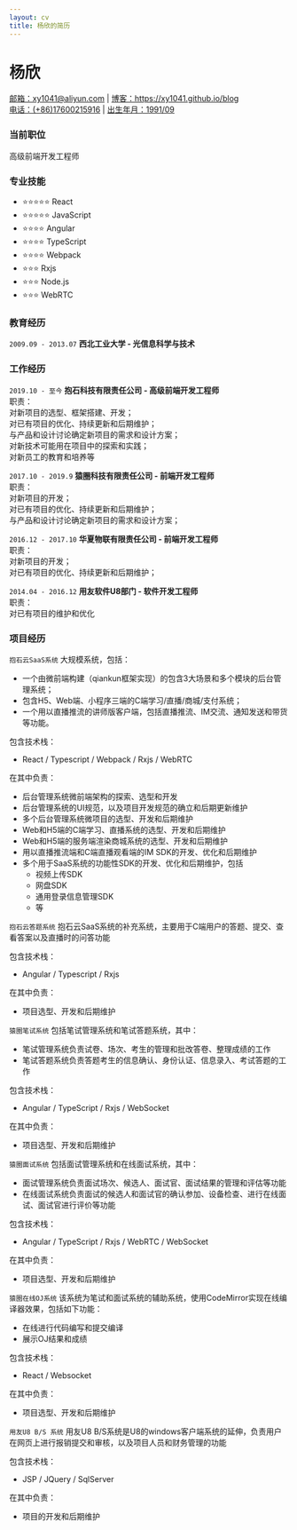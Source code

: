 ```yaml
---
layout: cv 
title: 杨欣的简历
---
```


# 杨欣

<div id="webaddress">
<div>
  <a href="mailto:xy1041@aliyun.com">邮箱：xy1041@aliyun.com</a>
  | <a href="https://xy1041.github.io/blog">博客：https://xy1041.github.io/blog</a>
</div>
<div>
  <a href="#">电话：(+86)17600215916</a>
  | <a href="#">出生年月：1991/09</a>
</div>
</div>

### 当前职位

高级前端开发工程师

### 专业技能

- ⭐️️️️️️⭐️️️⭐️️️️️️⭐️️️⭐️️️️️️ React
- ️️️️️️⭐️️️⭐️️️️️️⭐️️️️️️️️⭐️️️⭐️️️️️️ JavaScript
- ⭐️️️️️️⭐️️️⭐️️️️️️⭐️️️ Angular
- ⭐️️️️️️⭐️️️⭐️️️️️️⭐️️️ TypeScript
- ⭐️️️️️️⭐️️️⭐️️️️️️⭐️️️ Webpack
- ⭐️️️️️️⭐️️️⭐️️️️️️ Rxjs
- ⭐️️️️️️⭐️️️⭐️ Node.js
- ⭐️️️️️️⭐️️⭐️️️️ WebRTC

### 教育经历

`2009.09 - 2013.07`
__西北工业大学 - 光信息科学与技术__

### 工作经历

`2019.10 - 至今`
__抱石科技有限责任公司 - 高级前端开发工程师__    
职责：   
对新项目的选型、框架搭建、开发；    
对已有项目的优化、持续更新和后期维护；   
与产品和设计讨论确定新项目的需求和设计方案；    
对新技术可能用在项目中的探索和实践；    
对新员工的教育和培养等
    
    

`2017.10 - 2019.9`
__猿圈科技有限责任公司 - 前端开发工程师__    
职责：   
对新项目的开发；    
对已有项目的优化、持续更新和后期维护；   
与产品和设计讨论确定新项目的需求和设计方案；    
    
    

`2016.12 - 2017.10`
__华夏物联有限责任公司 - 前端开发工程师__    
职责：   
对新项目的开发；    
对已有项目的优化、持续更新和后期维护；   
    
    

`2014.04 - 2016.12`
__用友软件U8部门 - 软件开发工程师__    
职责：   
对已有项目的维护和优化   
    
    

### 项目经历

`抱石云SaaS系统`
大规模系统，包括：

- 一个由微前端构建（qiankun框架实现）的包含3大场景和多个模块的后台管理系统；
- 包含H5、Web端、小程序三端的C端学习/直播/商城/支付系统；
- 一个用以直播推流的讲师版客户端，包括直播推流、IM交流、通知发送和带货等功能。

包含技术栈：

- React / Typescript / Webpack / Rxjs / WebRTC

在其中负责：

- 后台管理系统微前端架构的探索、选型和开发
- 后台管理系统的UI规范，以及项目开发规范的确立和后期更新维护
- 多个后台管理系统微项目的选型、开发和后期维护
- Web和H5端的C端学习、直播系统的选型、开发和后期维护
- Web和H5端的服务端渲染商城系统的选型、开发和后期维护
- 用以直播推流端和C端直播观看端的IM SDK的开发、优化和后期维护
- 多个用于SaaS系统的功能性SDK的开发、优化和后期维护，包括
    - 视频上传SDK
    - 网盘SDK
    - 通用登录信息管理SDK
    - 等

`抱石云答题系统`
抱石云SaaS系统的补充系统，主要用于C端用户的答题、提交、查看答案以及直播时的问答功能

包含技术栈：

- Angular / Typescript / Rxjs

在其中负责：

- 项目选型、开发和后期维护

`猿圈笔试系统`
包括笔试管理系统和笔试答题系统，其中：

- 笔试管理系统负责试卷、场次、考生的管理和批改答卷、整理成绩的工作
- 笔试答题系统负责答题考生的信息确认、身份认证、信息录入、考试答题的工作

包含技术栈：

- Angular / TypeScript / Rxjs / WebSocket

在其中负责：

- 项目选型、开发和后期维护

`猿圈面试系统`
包括面试管理系统和在线面试系统，其中：

- 面试管理系统负责面试场次、候选人、面试官、面试结果的管理和评估等功能
- 在线面试系统负责面试的候选人和面试官的确认参加、设备检查、进行在线面试、面试官进行评价等功能

包含技术栈：

- Angular / TypeScript / Rxjs / WebRTC / WebSocket

在其中负责：

- 项目选型、开发和后期维护

`猿圈在线OJ系统`
该系统为笔试和面试系统的辅助系统，使用CodeMirror实现在线编译器效果，包括如下功能：

- 在线进行代码编写和提交编译
- 展示OJ结果和成绩

包含技术栈：

- React / Websocket

在其中负责：

- 项目选型、开发和后期维护

`用友U8 B/S 系统`
用友U8 B/S系统是U8的windows客户端系统的延伸，负责用户在网页上进行报销提交和审核，以及项目人员和财务管理的功能

包含技术栈：

- JSP / JQuery / SqlServer

在其中负责：

- 项目的开发和后期维护

<!-- ### Footer

Last updated: Sep 2022 -->


